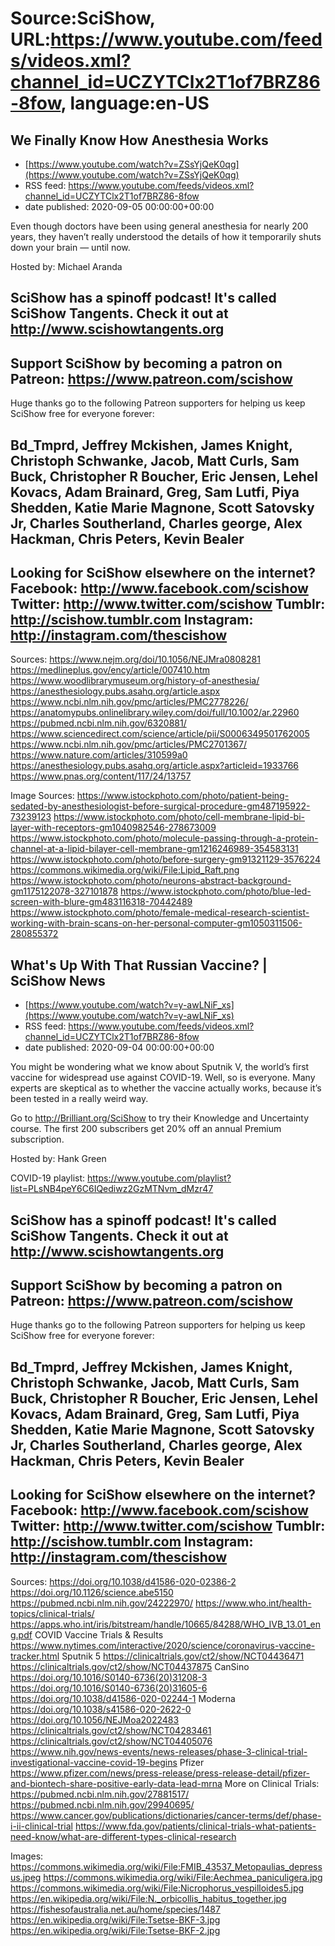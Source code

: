 # Source:SciShow, URL:https://www.youtube.com/feeds/videos.xml?channel_id=UCZYTClx2T1of7BRZ86-8fow, language:en-US

## We Finally Know How Anesthesia Works
 - [https://www.youtube.com/watch?v=ZSsYjQeK0qg](https://www.youtube.com/watch?v=ZSsYjQeK0qg)
 - RSS feed: https://www.youtube.com/feeds/videos.xml?channel_id=UCZYTClx2T1of7BRZ86-8fow
 - date published: 2020-09-05 00:00:00+00:00

Even though doctors have been using general anesthesia for nearly 200 years, they haven’t really understood the details of how it temporarily shuts down your brain — until now.
 
Hosted by: Michael Aranda

SciShow has a spinoff podcast! It's called SciShow Tangents. Check it out at http://www.scishowtangents.org
----------
Support SciShow by becoming a patron on Patreon: https://www.patreon.com/scishow
----------
Huge thanks go to the following Patreon supporters for helping us keep SciShow free for everyone forever:

Bd_Tmprd, Jeffrey Mckishen, James Knight, Christoph Schwanke, Jacob, Matt Curls, Sam Buck, Christopher R Boucher, Eric Jensen, Lehel Kovacs, Adam Brainard, Greg, Sam Lutfi, Piya Shedden, Katie Marie Magnone, Scott Satovsky Jr, Charles Southerland, Charles george, Alex Hackman, Chris Peters, Kevin Bealer
----------
Looking for SciShow elsewhere on the internet?
Facebook: http://www.facebook.com/scishow
Twitter: http://www.twitter.com/scishow
Tumblr: http://scishow.tumblr.com
Instagram: http://instagram.com/thescishow
----------
Sources:
https://www.nejm.org/doi/10.1056/NEJMra0808281 
https://medlineplus.gov/ency/article/007410.htm 
https://www.woodlibrarymuseum.org/history-of-anesthesia/ 
https://anesthesiology.pubs.asahq.org/article.aspx 
https://www.ncbi.nlm.nih.gov/pmc/articles/PMC2778226/ 
https://anatomypubs.onlinelibrary.wiley.com/doi/full/10.1002/ar.22960 
https://pubmed.ncbi.nlm.nih.gov/6320881/ 
https://www.sciencedirect.com/science/article/pii/S0006349501762005 
https://www.ncbi.nlm.nih.gov/pmc/articles/PMC2701367/ 
https://www.nature.com/articles/310599a0 
https://anesthesiology.pubs.asahq.org/article.aspx?articleid=1933766 
https://www.pnas.org/content/117/24/13757 

Image Sources:
https://www.istockphoto.com/photo/patient-being-sedated-by-anesthesiologist-before-surgical-procedure-gm487195922-73239123
https://www.istockphoto.com/photo/cell-membrane-lipid-bi-layer-with-receptors-gm1040982546-278673009
https://www.istockphoto.com/photo/molecule-passing-through-a-protein-channel-at-a-lipid-bilayer-cell-membrane-gm1216246989-354583131
https://www.istockphoto.com/photo/before-surgery-gm91321129-3576224
https://commons.wikimedia.org/wiki/File:Lipid_Raft.png
https://www.istockphoto.com/photo/neurons-abstract-background-gm1175122078-327101878
https://www.istockphoto.com/photo/blue-led-screen-with-blure-gm483116318-70442489
https://www.istockphoto.com/photo/female-medical-research-scientist-working-with-brain-scans-on-her-personal-computer-gm1050311506-280855372

## What's Up With That Russian Vaccine? | SciShow News
 - [https://www.youtube.com/watch?v=y-awLNiF_xs](https://www.youtube.com/watch?v=y-awLNiF_xs)
 - RSS feed: https://www.youtube.com/feeds/videos.xml?channel_id=UCZYTClx2T1of7BRZ86-8fow
 - date published: 2020-09-04 00:00:00+00:00

You might be wondering what we know about Sputnik V, the world’s first vaccine for widespread use against COVID-19. Well, so is everyone. Many experts are skeptical as to whether the vaccine actually works, because it’s been tested in a really weird way.

Go to http://Brilliant.org/SciShow to try their Knowledge and Uncertainty course. The first 200 subscribers get 20% off an annual Premium subscription. 

Hosted by: Hank Green 

COVID-19 playlist: https://www.youtube.com/playlist?list=PLsNB4peY6C6IQediwz2GzMTNvm_dMzr47 

SciShow has a spinoff podcast! It's called SciShow Tangents. Check it out at http://www.scishowtangents.org
----------
Support SciShow by becoming a patron on Patreon: https://www.patreon.com/scishow
----------
Huge thanks go to the following Patreon supporters for helping us keep SciShow free for everyone forever:

Bd_Tmprd, Jeffrey Mckishen, James Knight, Christoph Schwanke, Jacob, Matt Curls, Sam Buck, Christopher R Boucher, Eric Jensen, Lehel Kovacs, Adam Brainard, Greg, Sam Lutfi, Piya Shedden, Katie Marie Magnone, Scott Satovsky Jr, Charles Southerland, Charles george, Alex Hackman, Chris Peters, Kevin Bealer
----------
Looking for SciShow elsewhere on the internet?
Facebook: http://www.facebook.com/scishow
Twitter: http://www.twitter.com/scishow
Tumblr: http://scishow.tumblr.com
Instagram: http://instagram.com/thescishow
----------
Sources:
https://doi.org/10.1038/d41586-020-02386-2 
https://doi.org/10.1126/science.abe5150 
https://pubmed.ncbi.nlm.nih.gov/24222970/
https://www.who.int/health-topics/clinical-trials/
https://apps.who.int/iris/bitstream/handle/10665/84288/WHO_IVB_13.01_eng.pdf
COVID Vaccine Trials & Results
https://www.nytimes.com/interactive/2020/science/coronavirus-vaccine-tracker.html 
Sputnik 5
https://clinicaltrials.gov/ct2/show/NCT04436471
https://clinicaltrials.gov/ct2/show/NCT04437875
CanSino
https://doi.org/10.1016/S0140-6736(20)31208-3
https://doi.org/10.1016/S0140-6736(20)31605-6
https://doi.org/10.1038/d41586-020-02244-1 
Moderna
https://doi.org/10.1038/s41586-020-2622-0
https://doi.org/10.1056/NEJMoa2022483 
https://clinicaltrials.gov/ct2/show/NCT04283461
https://clinicaltrials.gov/ct2/show/NCT04405076 
https://www.nih.gov/news-events/news-releases/phase-3-clinical-trial-investigational-vaccine-covid-19-begins
Pfizer
https://www.pfizer.com/news/press-release/press-release-detail/pfizer-and-biontech-share-positive-early-data-lead-mrna
More on Clinical Trials:
https://pubmed.ncbi.nlm.nih.gov/27881517/
https://pubmed.ncbi.nlm.nih.gov/29940695/
https://www.cancer.gov/publications/dictionaries/cancer-terms/def/phase-i-ii-clinical-trial 
https://www.fda.gov/patients/clinical-trials-what-patients-need-know/what-are-different-types-clinical-research

Images:
https://commons.wikimedia.org/wiki/File:FMIB_43537_Metopaulias_depressus.jpeg
https://commons.wikimedia.org/wiki/File:Aechmea_paniculigera.jpg
https://commons.wikimedia.org/wiki/File:Nicrophorus_vespilloides5.jpg
https://en.wikipedia.org/wiki/File:N._orbicollis_habitus_together.jpg
https://fishesofaustralia.net.au/home/species/1487
https://en.wikipedia.org/wiki/File:Tsetse-BKF-3.jpg
https://en.wikipedia.org/wiki/File:Tsetse-BKF-2.jpg

